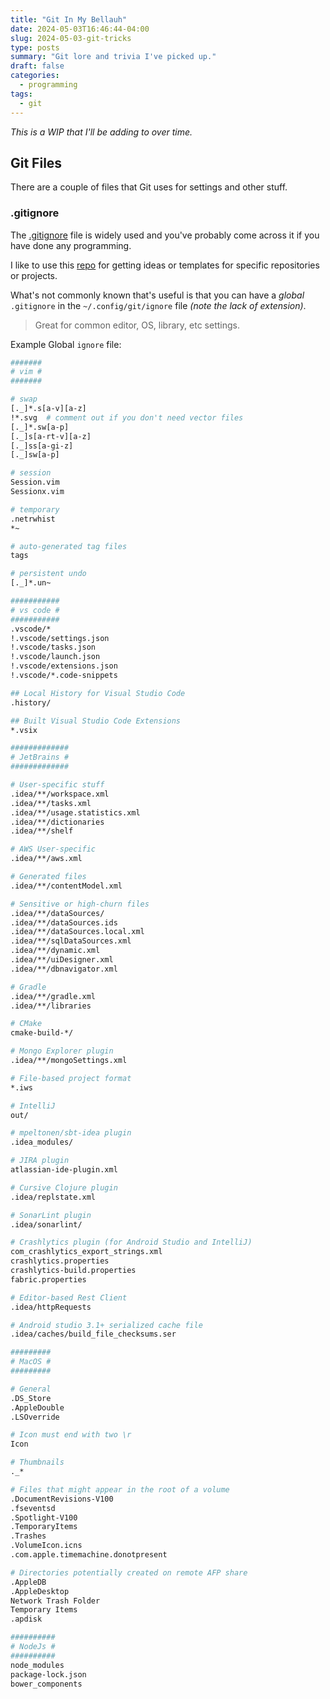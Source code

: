 ```yaml
---
title: "Git In My Bellauh"
date: 2024-05-03T16:46:44-04:00
slug: 2024-05-03-git-tricks
type: posts
summary: "Git lore and trivia I've picked up."
draft: false
categories:
  - programming
tags:
  - git
---
```


_This is a WIP that I'll be adding to over time._

## Git Files

There are a couple of files that Git uses for settings and other stuff.

### .gitignore

The [.gitignore](https://git-scm.com/docs/gitignore) file is widely used and you've probably come across it if you have done any programming.

I like to use this [repo](https://github.com/github/gitignore) for getting ideas or templates for specific repositories or projects.

What's not commonly known that's useful is that you can have a _global_ `.gitignore` in the `~/.config/git/ignore` file _(note the lack of extension)_.

> Great for common editor, OS, library, etc settings.

Example Global `ignore` file:

```sh
#######
# vim #
#######

# swap
[._]*.s[a-v][a-z]
!*.svg  # comment out if you don't need vector files
[._]*.sw[a-p]
[._]s[a-rt-v][a-z]
[._]ss[a-gi-z]
[._]sw[a-p]

# session
Session.vim
Sessionx.vim

# temporary
.netrwhist
*~

# auto-generated tag files
tags

# persistent undo
[._]*.un~

###########
# vs code #
###########
.vscode/*
!.vscode/settings.json
!.vscode/tasks.json
!.vscode/launch.json
!.vscode/extensions.json
!.vscode/*.code-snippets

## Local History for Visual Studio Code
.history/

## Built Visual Studio Code Extensions
*.vsix

#############
# JetBrains #
#############

# User-specific stuff
.idea/**/workspace.xml
.idea/**/tasks.xml
.idea/**/usage.statistics.xml
.idea/**/dictionaries
.idea/**/shelf

# AWS User-specific
.idea/**/aws.xml

# Generated files
.idea/**/contentModel.xml

# Sensitive or high-churn files
.idea/**/dataSources/
.idea/**/dataSources.ids
.idea/**/dataSources.local.xml
.idea/**/sqlDataSources.xml
.idea/**/dynamic.xml
.idea/**/uiDesigner.xml
.idea/**/dbnavigator.xml

# Gradle
.idea/**/gradle.xml
.idea/**/libraries

# CMake
cmake-build-*/

# Mongo Explorer plugin
.idea/**/mongoSettings.xml

# File-based project format
*.iws

# IntelliJ
out/

# mpeltonen/sbt-idea plugin
.idea_modules/

# JIRA plugin
atlassian-ide-plugin.xml

# Cursive Clojure plugin
.idea/replstate.xml

# SonarLint plugin
.idea/sonarlint/

# Crashlytics plugin (for Android Studio and IntelliJ)
com_crashlytics_export_strings.xml
crashlytics.properties
crashlytics-build.properties
fabric.properties

# Editor-based Rest Client
.idea/httpRequests

# Android studio 3.1+ serialized cache file
.idea/caches/build_file_checksums.ser

#########
# MacOS #
#########

# General
.DS_Store
.AppleDouble
.LSOverride

# Icon must end with two \r
Icon

# Thumbnails
._*

# Files that might appear in the root of a volume
.DocumentRevisions-V100
.fseventsd
.Spotlight-V100
.TemporaryItems
.Trashes
.VolumeIcon.icns
.com.apple.timemachine.donotpresent

# Directories potentially created on remote AFP share
.AppleDB
.AppleDesktop
Network Trash Folder
Temporary Items
.apdisk

##########
# NodeJs #
##########
node_modules
package-lock.json
bower_components

```
